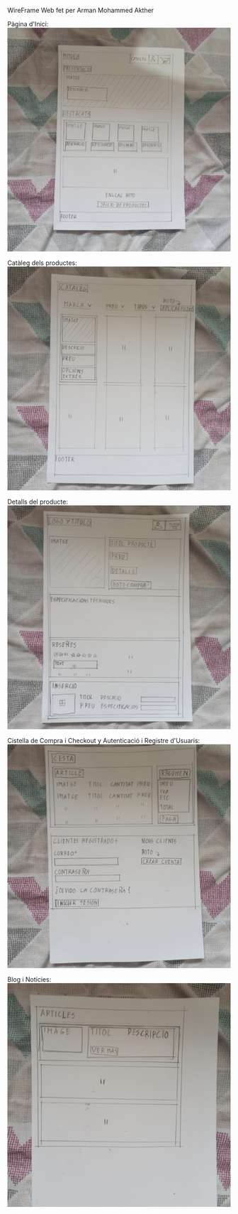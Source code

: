 WireFrame Web fet per Arman Mohammed Akther 

Pàgina d'Inici:
![alt text](/captures/IMG_20241027_105340.jpg)

Catàleg dels productes:
![alt text](/captures/IMG_20241027_105349.jpg)

Detalls del producte:
![alt text](/captures/IMG_20241027_105400.jpg)

Cistella de Compra i Checkout y Autenticació i Registre d'Usuaris:
![alt text](/captures/IMG_20241027_105420.jpg)

Blog i Notícies:
![alt text](/captures/IMG_20241027_105355.jpg)